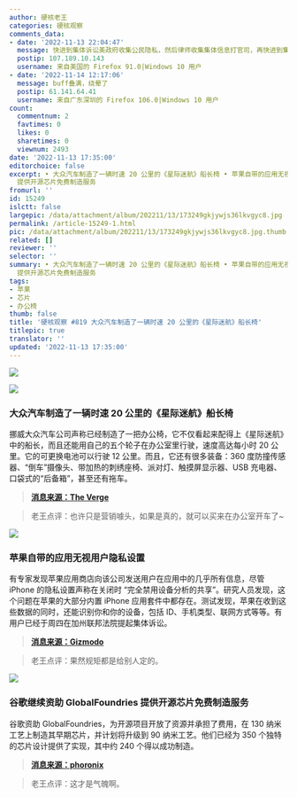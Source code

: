 ```yaml
---
author: 硬核老王
categories: 硬核观察
comments_data:
- date: '2022-11-13 22:04:47'
  message: 快进到集体诉讼美政府收集公民隐私，然后律师收集集体信息打官司，再快进到集体诉讼律师收集公民隐私, 然后律师收集集体信息打官司，再快进到集体诉讼律师收集公民隐私...
  postip: 107.189.10.143
  username: 来自美国的 Firefox 91.0|Windows 10 用户
- date: '2022-11-14 12:17:06'
  message: buff叠满，绕晕了
  postip: 61.141.64.41
  username: 来自广东深圳的 Firefox 106.0|Windows 10 用户
count:
  commentnum: 2
  favtimes: 0
  likes: 0
  sharetimes: 0
  viewnum: 2493
date: '2022-11-13 17:35:00'
editorchoice: false
excerpt: • 大众汽车制造了一辆时速 20 公里的《星际迷航》船长椅 • 苹果自带的应用无视用户隐私设置 • 谷歌继续资助 GlobalFoundries
  提供开源芯片免费制造服务
fromurl: ''
id: 15249
islctt: false
largepic: /data/attachment/album/202211/13/173249gkjywjs36lkvgyc8.jpg
permalink: /article-15249-1.html
pic: /data/attachment/album/202211/13/173249gkjywjs36lkvgyc8.jpg.thumb.jpg
related: []
reviewer: ''
selector: ''
summary: • 大众汽车制造了一辆时速 20 公里的《星际迷航》船长椅 • 苹果自带的应用无视用户隐私设置 • 谷歌继续资助 GlobalFoundries
  提供开源芯片免费制造服务
tags:
- 苹果
- 芯片
- 办公椅
thumb: false
title: '硬核观察 #819 大众汽车制造了一辆时速 20 公里的《星际迷航》船长椅'
titlepic: true
translator: ''
updated: '2022-11-13 17:35:00'
---
```


![](/data/attachment/album/202211/13/173249gkjywjs36lkvgyc8.jpg)


![](/data/attachment/album/202211/13/173256uj885go985f5h48q.jpg)


### 大众汽车制造了一辆时速 20 公里的《星际迷航》船长椅


挪威大众汽车公司声称已经制造了一把办公椅，它不仅看起来配得上《星际迷航》中的船长，而且还能用自己的五个轮子在办公室里行驶，速度高达每小时 20 公里。它的可更换电池可以行驶 12 公里。而且，它还有很多装备：360 度防撞传感器、“倒车”摄像头、带加热的刺绣座椅、派对灯、触摸屏显示器、USB 充电器、口袋式的“后备箱”，甚至还有拖车。



> 
> **[消息来源：The Verge](https://www.theverge.com/2022/11/11/23453665/volkswagen-star-trek-office-chair-video)**
> 
> 
> 



> 
> 老王点评：也许只是营销噱头，如果是真的，就可以买来在办公室开车了~
> 
> 
> 


![](/data/attachment/album/202211/13/173549prujvxzzwzlonoxn.jpg)


### 苹果自带的应用无视用户隐私设置


有专家发现苹果应用商店向该公司发送用户在应用中的几乎所有信息，尽管 iPhone 的隐私设置声称在关闭时 “完全禁用设备分析的共享”。研究人员发现，这个问题在苹果的大部分内置 iPhone 应用套件中都存在。测试发现，苹果在收到这些数据的同时，还能识别你和你的设备，包括 ID、手机类型、联网方式等等。有用户已经于周四在加州联邦法院提起集体诉讼。



> 
> **[消息来源：Gizmodo](https://gizmodo.com/apple-iphone-privacy-analytics-class-action-suit-1849774313)**
> 
> 
> 



> 
> 老王点评：果然规矩都是给别人定的。
> 
> 
> 


![](/data/attachment/album/202211/13/173602hm3368m93w2zu2pp.jpg)


### 谷歌继续资助 GlobalFoundries 提供开源芯片免费制造服务


谷歌资助 GlobalFoundries，为开源项目开放了资源并承担了费用，在 130 纳米工艺上制造其早期芯片，并计划将升级到 90 纳米工艺。他们已经为 350 个独特的芯片设计提供了实现，其中约 240 个得以成功制造。



> 
> **[消息来源：phoronix](https://www.phoronix.com/news/Google-GloFo-Sponsored-Si)**
> 
> 
> 



> 
> 老王点评：这才是气魄啊。
> 
> 
>